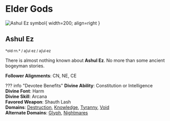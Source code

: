 # Elder Gods

![Ashul Ez symbol](img/ashul-ez.png){ width=200; align=right }

## Ashul Ez

<small>
*old rn.*  / aʃul ez / <span class="runic-old-font">aʃul∙ez</span>  
</small>

There is almost nothing known about **Ashul Ez**. No more than some ancient bogeyman stories.

**Follower Alignments**: CN, NE, CE  

??? info "Devotee Benefits"
    **Divine Ability**: Constitution or Intelligence  
    **Divine Font**: Harm  
    **Divine Skill**: Arcana  
    **Favored Weapon**: Shauth Lash  
    **Domains**: [Destruction](https://2e.aonprd.com/Domains.aspx?ID=8), [Knowledge](https://2e.aonprd.com/Domains.aspx?ID=17), [Tyranny](https://2e.aonprd.com/Domains.aspx?ID=33), [Void](https://2e.aonprd.com/Domains.aspx?ID=56)  
    **Alternate Domains**: [Glyph](https://2e.aonprd.com/Domains.aspx?ID=46), [Nightmares](https://2e.aonprd.com/Domains.aspx?ID=23)
    <!-- **Cleric Spells**: 1st: [*mage armor*](https://2e.aonprd.com/Spells.aspx?ID=176) -->
